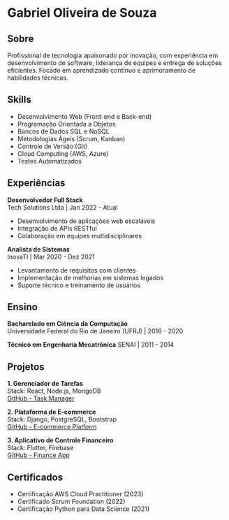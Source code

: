# Gabriel Oliveira de Souza

## Sobre

Profissional de tecnologia apaixonado por inovação, com experiência em desenvolvimento de software, liderança de equipes e entrega de soluções eficientes. Focado em aprendizado contínuo e aprimoramento de habilidades técnicas.

## Skills

- Desenvolvimento Web (Front-end e Back-end)
- Programação Orientada a Objetos
- Bancos de Dados SQL e NoSQL
- Metodologias Ágeis (Scrum, Kanban)
- Controle de Versão (Git)
- Cloud Computing (AWS, Azure)
- Testes Automatizados

## Experiências

**Desenvolvedor Full Stack**  
Tech Solutions Ltda | Jan 2022 - Atual  
- Desenvolvimento de aplicações web escaláveis  
- Integração de APIs RESTful  
- Colaboração em equipes multidisciplinares

**Analista de Sistemas**  
InovaTI | Mar 2020 - Dez 2021  
- Levantamento de requisitos com clientes  
- Implementação de melhorias em sistemas legados
- Suporte técnico e treinamento de usuários

## Ensino

**Bacharelado em Ciência da Computação**  
Universidade Federal do Rio de Janeiro (UFRJ) | 2016 - 2020

**Técnico em Engenharia Mecatrônica**
SENAI | 2011 - 2014

## Projetos

**1. Gerenciador de Tarefas**  
Stack: React, Node.js, MongoDB  
[GitHub - Task Manager](https://github.com/fakeuser/task-manager)

**2. Plataforma de E-commerce**  
Stack: Django, PostgreSQL, Bootstrap  
[GitHub - E-commerce Platform](https://github.com/fakeuser/ecommerce-platform)

**3. Aplicativo de Controle Financeiro**  
Stack: Flutter, Firebase  
[GitHub - Finance App](https://github.com/fakeuser/finance-app)

## Certificados

- Certificação AWS Cloud Practitioner (2023)
- Certificado Scrum Foundation (2022)
- Certificação Python para Data Science (2021)
